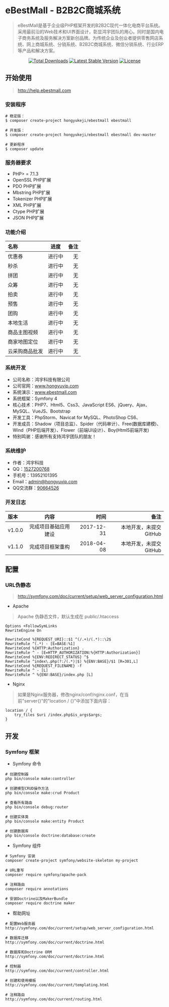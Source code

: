 # eBestMall - B2B2C商城系统

> eBestMall是基于企业级PHP框架开发的B2B2C现代一体化电商平台系统。采用最前沿的Web技术和UI界面设计，彰显鸿宇团队的用心。同时是国内电子商务系统及服务解决方案新创品牌。为传统企业及创业者提供零售网店系统、网上商城系统、分销系统、B2B2C商城系统、微信分销系统、行业ERP等产品和解决方案。

<p align="center">
<a href="https://packagist.org/packages/hongyukeji/ebestmall"><img src="https://poser.pugx.org/hongyukeji/ebestmall/d/total.svg" alt="Total Downloads"></a>
<a href="https://packagist.org/packages/hongyukeji/ebestmall"><img src="https://poser.pugx.org/hongyukeji/ebestmall/v/stable.svg" alt="Latest Stable Version"></a>
<a href="https://packagist.org/packages/hongyukeji/ebestmall"><img src="https://poser.pugx.org/hongyukeji/ebestmall/license.svg" alt="License"></a>
</p>


## 开始使用

> http://help.ebestmall.com

### 安装程序

```
# 稳定版：
$ composer create-project hongyukeji/ebestmall ebestmall

# 开发版：
$ composer create-project hongyukeji/ebestmall ebestmall dev-master

# 更新程序
$ composer update
```

### 服务器要求

* PHP> = 7.1.3
* OpenSSL PHP扩展
* PDO PHP扩展
* Mbstring PHP扩展
* Tokenizer PHP扩展
* XML PHP扩展
* Ctype PHP扩展
* JSON PHP扩展

### 功能介绍

|名称|进度|备注|
|:----|:-----:|-----:|
优惠券 |   进行中 |   无    |
秒杀    |   进行中  |   无    |
拼团    |   进行中  |   无    |
众筹    |   进行中  |   无    |
拍卖    |   进行中  |   无    |
预售    |   进行中  |   无    |
团购    |   进行中  |   无    |
本地生活    |   进行中  |   无    |
商品主图视频    |   进行中  |   无    |
商家地图定位    |   进行中  |   无    |
云采购商品批发  |   进行中  |   无    |

### 系统开发

* 公司名称：鸿宇科技有限公司
* 公司官网：www.hongyuvip.com
* 系统演示：www.ebestmall.com
* 系统框架：Symfony 4
* 核心技术：PHP7、Html5、Css3、JavaScript ES6、jQuery、Ajax、MySQL、VueJS、Bootstrap
* 开发工具：PhpStorm、Navicat for MySQL、PhotoShop CS6、
* 开发成员：Shadow（项目总监）、Spider（代码审计）、Free(数据库建模)、Wind（PHP后端开发）、Flower（前端UI设计）、Boy(Html5前端开发)
* 特别鸣谢：感谢所有支持鸿宇团队的朋友！

### 系统维护

* 作者：鸿宇科技
* QQ：[1527200768](http://wpa.qq.com/msgrd?V=1&uin=1527200768&Menu=yes)
* 手机号：13952101395
* Email：[admin@hongyuvip.com](mailto:admin@hongyuvip.com)
* QQ交流群：[90664526](http://shang.qq.com/wpa/qunwpa?idkey=a3e498d7d3329615c9b3d1dbbbc50e43fa80b39e93a1ae78f1fb0a268f3a0476)

### 开发日志

|版本|内容|时间|备注|
|:----|:-----:|-----:|-----:|
v1.0.0|完成项目基础应用建设|2017-12-31|本地开发，未提交GitHub|
v1.1.0|完成项目框架重构|2018-04-08|本地开发，未提交GitHub|

## 配置

### URL伪静态

> http://symfony.com/doc/current/setup/web_server_configuration.html

* Apache

> Apache 伪静态文件，默认生成在 public/.htaccess

```
Options +FollowSymLinks
RewriteEngine On

RewriteCond %{REQUEST_URI}::$1 ^(/.+)/(.*)::\2$
RewriteRule ^(.*) - [E=BASE:%1]
RewriteCond %{HTTP:Authorization} .
RewriteRule ^ - [E=HTTP_AUTHORIZATION:%{HTTP:Authorization}]
RewriteCond %{ENV:REDIRECT_STATUS} ^$
RewriteRule ^index\.php(?:/(.*)|$) %{ENV:BASE}/$1 [R=301,L]
RewriteCond %{REQUEST_FILENAME} -f
RewriteRule ^ - [L]
RewriteRule ^ %{ENV:BASE}/index.php [L]
```

* Nginx

> 如果是Nginx服务器，修改nginx/conf/nginx.conf，在当前"server{}"的"location / {}"中添加下面内容：

```
location / {
    try_files $uri /index.php$is_args$args;
}
```


## 开发

### Symfony 框架

- Symfony 命令

```
# 创建控制器
php bin/console make:controller

# 创建模型CRUD操作方法
php bin/console make:crud Product

# 查看所有路由
php bin/console debug:router

# 创建实体类
php bin/console make:entity Product

# 创建数据库
php bin/console doctrine:database:create
```

- Symfony 组件

```
# Symfony 安装
composer create-project symfony/website-skeleton my-project

# URL重写
composer require symfony/apache-pack

# 注释路由
composer require annotations

# 安装Doctrine以及MakerBundle
composer require doctrine maker
```

- 帮助网址

```
# 配置Web服务器
http://symfony.com/doc/current/setup/web_server_configuration.html

# 数据库迁移
http://symfony.com/doc/current/doctrine.html

# 数据库和Doctrine ORM
http://symfony.com/doc/current/doctrine.html

# 控制器
http://symfony.com/doc/current/controller.html

# 创建和使用模板
http://symfony.com/doc/current/templating.html

# 注释路由
http://symfony.com/doc/current/routing.html
```
